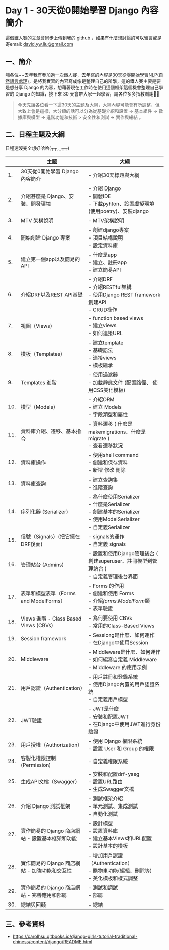# Day 1 - 30天從0開始學習 Django 內容簡介

這個鐵人賽的文章會同步上傳到我的 [github](https://github.com/David20001110/2024-iTome) ，如果有什麼想討論的可以留言或是寄email: david.yw.liu@gmail.com

## 一、簡介
嗨各位~~去年我有參加過一次鐵人賽，去年寫的內容是[30天從零開始學習NLP(自然語言處理)](https://ithelp.ithome.com.tw/users/20160436/ironman/6761)，是將我實習的內容寫成像是整理自己的所學，這的鐵人賽主要是要是想分享 Django 的內容，想藉著現在工作時在使用這個框架這個機會整理自己學習的 Django 的知識，接下來 30 天會帶大家一起學習，請各位多多指教謝謝🙏🙏

> 今天先讓各位看一下這30天的主題及大綱，大綱內容可能會有所調整，但大致上會是這樣，大分類的話可以分為從基礎介紹和設置 -> 基本組件 -> 數據庫與模型 -> 進階功能和技術 > 安全性和測試 -> 實作與總結 。

## 二、日程主題及大綱
日程還沒完全想好哈哈(┬┬﹏┬┬)

|     | 主題                                  | 大綱                                                                                                      |
|-----|-------------------------------------|---------------------------------------------------------------------------------------------------------|
| 1.  | 30天從0開始學習 Django 內容簡介               | - 介紹30天標題與大綱                                                                                            
| 2.  | 介紹甚麼是 Django、安裝、開發環境                | - 介紹 Django <br> - 開發IDE <br> - 下載pyhton、設置虛擬環境(使用poetry)、安裝django                                      |
| 3.  | MTV 架構說明                            | - MTV架構說明                                                                                               |
| 4.  | 開始創建 Django 專案                      | - 創建django專案 <br> - 項目結構說明 <br> - 設定資料庫                                                                 |
| 5.  | 建立第一個app以及簡易的API                     | - 什麼是app <br>- 建立、註冊app <br>- 建立簡易API                                                                   |
| 6.  | 介紹DRF以及REST API基礎                          | - 介紹DRF <br>- 介紹RESTful架構 <br>- 使用Django REST framework創建API <br>- CRUD操作                               |
| 7.  | 視圖（Views）                           | - function based views <br>- 建立views <br>- 如何連接URL                                                      |
| 8.  | 模板（Templates）                       | - 建立template <br>- 基礎語法 <br>- 連接views <br>- 模板繼承                                                        |
| 9.  | Templates 進階                        | - 使用過濾器 <br>- 加載靜態文件 (配置路徑、 使用CSS美化模板)                                                                  |
| 10. | 模型（Models）                          | - 介紹ORM <br>- 建立 Models <br>- 字段類型和屬性                                                                   |
| 11. | 資料庫介紹、遷移、基本指令                       | - 資料遷移 ( 什麼是 makemigrations、什麼是 migrate ) <br>- 查看遷移狀況                                                  |
| 12. | 資料庫操作                               | - 使用shell command <br>- 創建和保存資料 <br>- 新增 修改 刪除                                                          |
| 13. | 資料庫查詢                               | - 建立查詢集 <br>- 進階查詢                                                                                      |
| 14. | 序列化器 (Serializer)                   | - 為什麼使用Serializer <br>- 什麼是Serializer <br>- 創建基本的Serializer <br>- 使用ModelSerializer <br>- 自定義Serializer |
| 15. | 信號（Signals）(把它擺在DRF後面)              | - signals的運作 <br>- 自定義 signals                                                                          |
| 16. | 管理站台 (Admins)                       | - 設置和使用Django管理後台 ( 創建superuser、註冊模型到管理站台 ) <br>- 自定義管理後台界面                                             |
| 17. | 表單和模型表單（Forms and ModelForms）       | - Forms 的作用 <br>- 創建和使用 Forms <br>- 介紹*forms.ModelForm*類 <br>- 表單驗證                                     |
| 18. | Views 進階 - Class Based Views (CBVs) | - 為何要使用 CBVs <br>- 常用的Class-Based Views                                                                 |
| 19. | Session framework                   | - Sessiong是什麼、如何運作 <br>- 在Django中使用Session                                                              |
| 20. | Middleware                          | - Middleware是什麼、如何運作 <br>- 如何編寫自定義 Middleware <br>- Middleware 的應用示例                                    |
| 21. | 用戶認證（Authentication）                | - 用戶註冊和登錄系統 <br>- 使用Django內置的用戶認證系統 <br>- 自定義用戶模型                                                       |
| 22. | JWT驗證                               | - JWT是什麼 <br>- 安裝和配置JWT <br>- 在Django中使用JWT進行身份驗證                                                       |
| 23. | 用戶授權（Authorization）                 | - 使用 Django 權限系統 <br>- 設置 User 和 Group 的權限                                                              |
| 24. | 客製化權限控制 (Permission)                | - 自定義權限系統                                                                                               |
| 25. | 生成API文檔（Swagger）                    | - 安裝和配置drf-yasg <br>- 設置URL路由 <br>- 生成Swagger文檔                                                         |
| 26. | 介紹 Django 測試框架                      | -  測試框架介紹 <br>-  單元測試、集成測試 <br>-  自動化測試                                                                 |
| 27. | 實作簡易的 Django 商店網站 - 設置基本框架和功能       | - 設計模型<br>- 設置資料庫<br>- 建立基本Views和URL配置<br>- 設計基本的模板                                                     |
| 28. | 實作簡易的 Django 商店網站 - 加強功能和交互性        | - 增加用戶認證（Authentication）<br>- 購物車功能(編輯、刪除等)<br>- 美化模板和樣式調整                                              |
| 29. | 實作簡易的 Django 商店網站 - 完善應用和部屬         | - 測試和調試<br>- 部屬                                                                                         |
| 30. | 總結與回顧                               | - 總結                                                                                                    |

## 三、參考資料

- https://carolhsu.gitbooks.io/django-girls-tutorial-traditional-chiness/content/django/README.html
